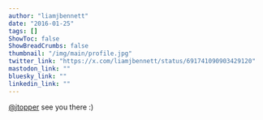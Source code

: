 ```yaml
---
author: "liamjbennett"
date: "2016-01-25"
tags: []
ShowToc: false
ShowBreadCrumbs: false
thumbnail: "/img/main/profile.jpg"
twitter_link: "https://x.com/liamjbennett/status/691741090903429120"
mastodon_link: ""
bluesky_link: ""
linkedin_link: ""
---
```


[@jtopper](https://x.com/jtopper) see you there :)

